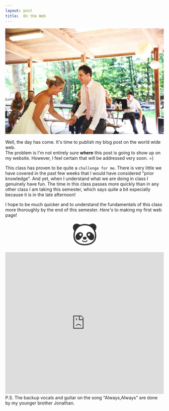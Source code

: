 ```yaml
---
layout: post
title:  On the Web
---
```


<center><img src="/css/13988130_1392580994092127_2821129243963142724_o.jpg"  alt="Wedding Dance"></center>


Well, the day has come.  It's time to publish my blog post on the world wide web.  
The problem is I'm not entirely sure **where** this post is going to show up on
my website.  However, I feel certain that will be addressed very soon. =)

This class has proven to be quite a ```challenge for me```.  There is very little
we have covered in the past few weeks that I would have considered "prior knowledge".
And yet, when I understand what we are doing in class I genuinely have 
fun.  The time in this class passes more quickly than in any other class I am
taking this semester, which says quite a bit especially because it is in the 
late afternoon!

I hope to be much quicker and to understand the fundamentals of this class more
thoroughly by the end of this semester.  _Here's_ to making my first web page!

<center><img src="/css/384-emoji_android_panda_face.png" alt="Panda Face" height="75" width="75"></center>
<br>
<iframe width="100%" height="450" scrolling="no" frameborder="no" src="https://w.soundcloud.com/player/?url=https%3A//api.soundcloud.com/playlists/187063856%3Fsecret_token%3Ds-CshEh&amp;auto_play=false&amp;hide_related=false&amp;show_comments=true&amp;show_user=true&amp;show_reposts=false&amp;visual=true"></iframe>
<br>
P.S.  The backup vocals and guitar on the song "Always,Always" are done by my younger brother Jonathan.
